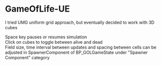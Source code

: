 # GameOfLife-UE

I tried UMG uniform grid approach, but eventually decided to work with 3D cubes

Space key pauses or resumes simulation<br />
Click on cubes to toggle between alive and dead<br />
Field size, time interval between updates and spacing between cells can be adjusted in SpawnerComponent of BP_GOLGameState under "Spawner Component" category
